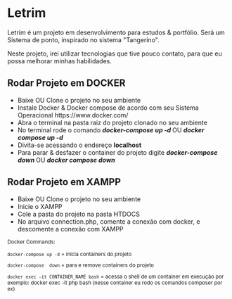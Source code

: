 # Letrim
Letrim é um projeto em desenvolvimento para estudos &amp; portfólio.
Será um Sistema de ponto, inspirado no sistema "Tangerino".

Neste projeto, irei utilizar tecnologias que tive pouco contato, para que eu possa melhorar minhas habilidades.

<h2> Rodar Projeto em DOCKER </h2>
<ul>
  <li>Baixe OU Clone o projeto no seu ambiente</li>
  <li>Instale Docker & Docker compose de acordo com seu Sistema Operacional https://www.docker.com/</li>
  <li>Abra o terminal na pasta raiz do projeto clonado no seu ambiente</li>
  <li>No terminal rode o comando <i><b> docker-compose up -d </b></i> OU <i><b> docker compose up -d </b></i> </li>
  <li>Divita-se acessando o endereço <b>localhost</b></li>
  <li>Para parar & desfazer o container do projeto digite <i><b> docker-compose down </b></i> OU <i><b> docker compose down </b></i></li>
</ul>

<h2> Rodar Projeto em XAMPP </h2>
<ul>
  <li>Baixe OU Clone o projeto no seu ambiente</li>
  <li>Inicie o XAMPP</li>
   <li>Cole a pasta do projeto na pasta HTDOCS</li>
  <li>No arquivo connection.php, comente a conexão com docker, e descomente a conexão com XAMPP</li>
</ul>

<small>Docker Commands:</small>
<small>

`docker-compose up -d`  =   inicia containers do projeto

`docker-compose  down`  =   para e remove containers do projeto

`docker exec -it CONTAINER_NAME bash`   =   acessa o shell de um container em execução
por exemplo: docker exec -it php bash (nesse container eu rodo os comandos composer por ex)

</small>
